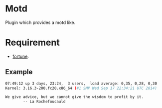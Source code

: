 # Motd
Plugin which provides a motd like.

# Requirement
* [fortune](http://en.wikipedia.org/wiki/Fortune_%28Unix%29).

## Example
```bash
07:49:12 up 3 days, 23:24,  3 users,  load average: 0,35, 0,28, 0,30
Kernel: 3.16.3-200.fc20.x86_64 (#1 SMP Wed Sep 17 22:34:21 UTC 2014)

We give advice, but we cannot give the wisdom to profit by it.
		-- La Rochefoucauld
```
